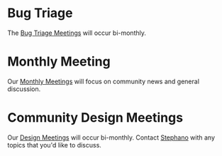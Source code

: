 # Bug Triage
The [Bug Triage Meetings](Bug-Triage) will occur bi-monthly.

# Monthly Meeting
Our [Monthly Meetings](Monthly-Meeting) will focus on community news and general discussion.

# Community Design Meetings
Our [Design Meetings](Design-Meeting) will occur bi-monthly. Contact [Stephano](mailto:stephano.cetola@linux.intel.com) with any topics that you'd like to discuss.